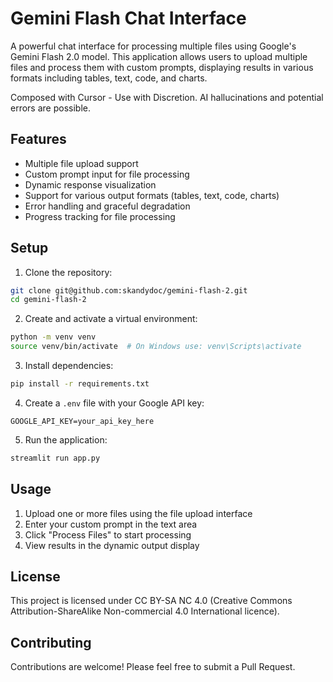 # Gemini Flash Chat Interface

A powerful chat interface for processing multiple files using Google's Gemini Flash 2.0 model. This application allows users to upload multiple files and process them with custom prompts, displaying results in various formats including tables, text, code, and charts.

Composed with Cursor - Use with Discretion. AI hallucinations and potential errors are possible.

## Features

- Multiple file upload support
- Custom prompt input for file processing
- Dynamic response visualization
- Support for various output formats (tables, text, code, charts)
- Error handling and graceful degradation
- Progress tracking for file processing

## Setup

1. Clone the repository:
```bash
git clone git@github.com:skandydoc/gemini-flash-2.git
cd gemini-flash-2
```

2. Create and activate a virtual environment:
```bash
python -m venv venv
source venv/bin/activate  # On Windows use: venv\Scripts\activate
```

3. Install dependencies:
```bash
pip install -r requirements.txt
```

4. Create a `.env` file with your Google API key:
```
GOOGLE_API_KEY=your_api_key_here
```

5. Run the application:
```bash
streamlit run app.py
```

## Usage

1. Upload one or more files using the file upload interface
2. Enter your custom prompt in the text area
3. Click "Process Files" to start processing
4. View results in the dynamic output display

## License

This project is licensed under CC BY-SA NC 4.0 (Creative Commons Attribution-ShareAlike Non-commercial 4.0 International licence).

## Contributing

Contributions are welcome! Please feel free to submit a Pull Request. 